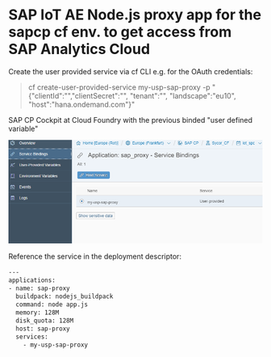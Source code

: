 # SAP IoT AE Node.js proxy app for the sapcp cf env. to get access from SAP Analytics Cloud

Create the user provided service via cf CLI e.g. for the OAuth credentials:

> cf create-user-provided-service my-usp-sap-proxy -p "{\"clientId\":\"<your client id>\",\"clientSecret\":\"<your client secret>\", \"tenant\":\"<your CF tenant name>\",  \"landscape\":\"eu10\", \"host\":\"hana.ondemand.com\"}"



SAP CP Cockpit at Cloud Foundry with the previous binded "user defined variable"

![Alt text](pics/udv_1.PNG?raw=true "SAP CP Cloud Fiundry service binding ")

Reference the service in the deployment descriptor:

```
---
applications:
- name: sap-proxy
  buildpack: nodejs_buildpack
  command: node app.js
  memory: 128M
  disk_quota: 128M
  host: sap-proxy
  services:
    - my-usp-sap-proxy
```
